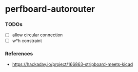 perfboard-autorouter
====================
### TODOs
- [ ] allow circular connection
- [ ] w*h constraint

### References
- https://hackaday.io/project/166863-stripboard-meets-kicad
